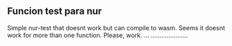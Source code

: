 ## Funcion test para nur
Simple nur-test that doesnt work but can compile to wasm.
Seems it doesnt work for more than one function.
Please, work.
...
.....................
